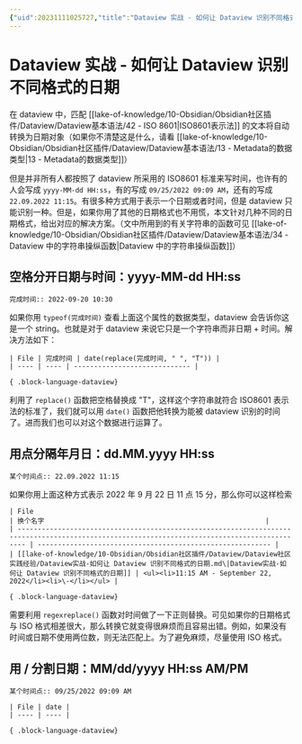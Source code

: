 ```yaml
---
{"uid":20231111025727,"title":"Dataview 实战 - 如何让 Dataview 识别不同格式的日期","tags":["Obsidian","Dataview","日期"],"description":null,"author":"Huajin","type":"other","draft":false,"editable":false,"modified":20231111175838,"dg-publish":true,"permalink":"/lake-of-knowledge/10-obsidian/obsidian/dataview/dataview/dataview-dataview/","dgPassFrontmatter":true}
---
```



# Dataview 实战 - 如何让 Dataview 识别不同格式的日期

在 dataview 中，匹配 [[lake-of-knowledge/10-Obsidian/Obsidian社区插件/Dataview/Dataview基本语法/42 - ISO 8601\|ISO8601表示法]] 的文本将自动转换为日期对象（如果你不清楚这是什么，请看 [[lake-of-knowledge/10-Obsidian/Obsidian社区插件/Dataview/Dataview基本语法/13 - Metadata的数据类型\|13 - Metadata的数据类型]]）

但是并非所有人都按照了 dataview 所采用的 ISO8601 标准来写时间，也许有的人会写成 `yyyy-MM-dd HH:ss`，有的写成 `09/25/2022 09:09 AM`，还有的写成 `22.09.2022 11:15`。有很多种方式用于表示一个日期或者时间，但是 dataview 只能识别一种。但是，如果你用了其他的日期格式也不用慌，本文针对几种不同的日期格式，给出对应的解决方案。（文中所用到的有关字符串的函数可见 [[lake-of-knowledge/10-Obsidian/Obsidian社区插件/Dataview/Dataview基本语法/34 - Dataview 中的字符串操纵函数\|Dataview 中的字符串操纵函数]]）

## 空格分开日期与时间：yyyy-MM-dd HH:ss

```
完成时间:: 2022-09-20 10:30
```

如果你用 `typeof(完成时间)` 查看上面这个属性的数据类型，dataview 会告诉你这是一个 string。也就是对于 dataview 来说它只是一个字符串而非日期 + 时间。解决方法如下：

`````示例代码
| File | 完成时间 | date(replace(完成时间, " ", "T")) |
| ---- | ---- | ----------------------------- |

{ .block-language-dataview}
`````

利用了 `replace()` 函数把空格替换成 "T"，这样这个字符串就符合 ISO8601 表示法的标准了，我们就可以用 `date()` 函数把他转换为能被 dataview 识别的时间了。进而我们也可以对这个数据进行运算了。

## 用点分隔年月日：dd.MM.yyyy HH:ss

```
某个时间点:: 22.09.2022 11:15
```

如果你用上面这种方式表示 2022 年 9 月 22 日 11 点 15 分，那么你可以这样检索

`````示例代码
| File                                                                                                                                           | 换个名字                                                       |
| ---------------------------------------------------------------------------------------------------------------------------------------------- | ---------------------------------------------------------- |
| [[lake-of-knowledge/10-Obsidian/Obsidian社区插件/Dataview/Dataview社区实践经验/Dataview实战-如何让 Dataview 识别不同格式的日期.md\|Dataview实战-如何让 Dataview 识别不同格式的日期]] | <ul><li>11:15 AM - September 22, 2022</li><li>\-</li></ul> |

{ .block-language-dataview}
`````

需要利用 `regexreplace()` 函数对时间做了一下正则替换。可见如果你的日期格式与 ISO 格式相差很大，那么转换它就变得很麻烦而且容易出错。例如，如果没有时间或日期不使用两位数，则无法匹配上。为了避免麻烦，尽量使用 ISO 格式。

## 用 / 分割日期：MM/dd/yyyy HH:ss AM/PM

```
某个时间点:: 09/25/2022 09:09 AM
```

`````示例代码
| File | date |
| ---- | ---- |

{ .block-language-dataview}
`````
